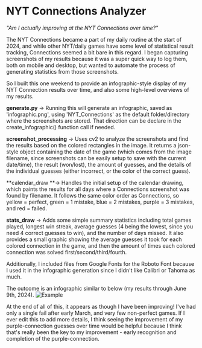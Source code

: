 # NYT Connections Analyzer
_"Am I actually improving at the NYT Connections over time?"_

The NYT Connections became a part of my daily routine at the start of 2024, and while other NYT/daily games have some level of statistical result tracking, Connections seemed a bit bare in this regard. I began capturing screenshots of my results because it was a super quick way to log them, both on mobile and desktop, but wanted to automate the process of generating statistics from those screenshots. 

So I built this one weekend to provide an infographic-style display of my NYT Connection results over time, and also some high-level overviews of my results. 

**generate.py** -> Running this will generate an infographic, saved as 'infographic.png', using 'NYT_Connections' as the default folder/directory where the screenshots are stored. That direction can be declare in the create_infographic() function call if needed. 

**screenshot_processing** -> Uses cv2 to analyze the screenshots and find the results based on the colored rectangles in the image. It returns a json-style object containing the date of the game (which comes from the image filename, since screenshots can be easily setup to save with the current date/time), the result (won/lost), the amount of guesses, and the details of the individual guesses (either incorrect, or the color of the correct guess).

**calendar_draw **-> Handles the initial setup of the calendar drawing, which paints the results for all days where a Connections screenshot was found by filename. It follows the same color order as Connections, so yellow = perfect, green = 1 mistake, blue = 2 mistakes, purple = 3 mistakes, and red = failed. 

**stats_draw** -> Adds some simple summary statistics including total games played, longest win streak, average guesses (4 being the lowest, since you need 4 correct guesses to win), and the number of days missed. It also provides a small graphic showing the average guesses it took for each colored connection in the game, and then the amount of times each colored connection was solved first/second/third/fourth. 

Additionally, I included files from Google Fonts for the Roboto Font because I used it in the infographic generation since I didn't like Calibri or Tahoma as much. 

The outcome is an infographic similar to below (my results through June 9th, 2024). 
![Example](https://github.com/thestroh/NYT-Connections-Analyzer/assets/78974700/bc22853b-c603-4b2b-b8c9-a331bf2fdd1f)

At the end of all of this, it appears as though I have been improving! I've had only a single fail after early March, and very few non-perfect games. If I ever edit this to add more details, I think seeing the improvement of my purple-connection guesses over time would be helpful because I think that's really been the key to my improvement - early recognition and completion of the purple-connection. 
